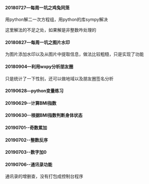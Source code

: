 #### 20180727—每周一坑之鸡兔同笼

用python解二一次方程组，用python的库sympy解决

这里解法的不足之处，如果解是非整数咋处理的

#### 20180827—每周一坑之图片水印

为图片添加水印以及从图片中提取信息，做法比较粗糙，只是实现了功能

#### 20180904—利用wxpy分析朋友圈

只是统计了一下性别，还可以做地域以及朋友圈签名分析
#### 20190628—python变量练习
#### 20190629--计算BMI指数
#### 20190630--根据BMI指数判断身体状态
#### 20190701--奇数累加
#### 20190702--整数反序
#### 20190703--数字加0
#### 20190706--通讯录功能
通讯录的增删查，没有打包成控制台程序